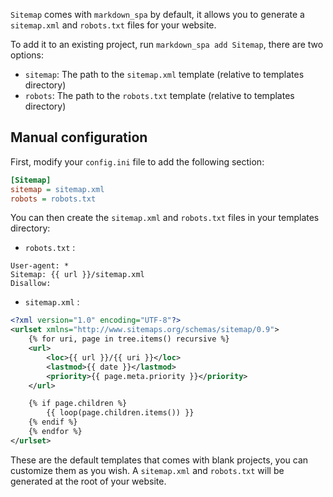 [order]:       # (1)
[name]:        # (Sitemap)
[description]: # (Automatic sitemap and robots.txt generation)

`Sitemap` comes with `markdown_spa` by default, it allows you to generate a `sitemap.xml` and `robots.txt` files for your website.

To add it to an existing project, run `markdown_spa add Sitemap`, there are two options:

- `sitemap`: The path to the `sitemap.xml` template (relative to templates directory)
- `robots`: The path to the `robots.txt` template (relative to templates directory)

## Manual configuration

First, modify your `config.ini` file to add the following section:
```ini
[Sitemap]
sitemap = sitemap.xml
robots = robots.txt
```

You can then create the `sitemap.xml` and `robots.txt` files in your templates directory:

- `robots.txt` :
```
User-agent: *
Sitemap: {{ url }}/sitemap.xml
Disallow:
```

- `sitemap.xml` :
```xml
<?xml version="1.0" encoding="UTF-8"?>
<urlset xmlns="http://www.sitemaps.org/schemas/sitemap/0.9">
    {% for uri, page in tree.items() recursive %}
    <url>
        <loc>{{ url }}/{{ uri }}</loc>
        <lastmod>{{ date }}</lastmod>
        <priority>{{ page.meta.priority }}</priority>
    </url>

    {% if page.children %}
        {{ loop(page.children.items()) }}
    {% endif %}
    {% endfor %}
</urlset>
```

These are the default templates that comes with blank projects, you can customize them as you wish.
A `sitemap.xml` and `robots.txt` will be generated at the root of your website.
